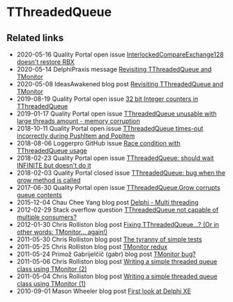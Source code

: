 # TThreadedQueue 
## Related links

* 2020-05-16 Quality Portal open issue [InterlockedCompareExchange128 doesn't restore RBX](https://quality.embarcadero.com/browse/RSP-28272)
* 2020-05-14 DelphiPraxis message [Revisiting TThreadedQueue and TMonitor](https://en.delphipraxis.net/topic/2824-revisiting-tthreadedqueue-and-tmonitor)
* 2020-05-08 IdeasAwakened blog post [Revisiting TThreadedQueue and TMonitor](https://www.ideasawakened.com/post/revisting-tthreadedqueue-and-tmonitor-in-delphi)
* 2019-08-19 Quality Portal open issue [32 bit Integer counters in TThreadedQueue](https://quality.embarcadero.com/browse/RSP-25941)
* 2019-01-17 Quality Portal open issue [TThreadedQueue unusable with large threads amount - memory corruption](https://quality.embarcadero.com/browse/RSP-23333)
* 2018-10-11 Quality Portal open issue [TThreadedQueue times-out incorrectly during PushItem and PopItem](https://quality.embarcadero.com/browse/RSP-21405)
* 2018-08-06 Loggerpro GitHub issue [Race condition with TThreadedQueue usage ](https://github.com/danieleteti/loggerpro/issues/23)
* 2018-02-23 Quality Portal open issue [TThreadedQueue: should wait INFINITE but doesn't do it](https://quality.embarcadero.com/browse/RSP-19993)
* 2018-02-03 Quality Portal closed issue [TThreadedQueue: bug when the grow method is called](https://quality.embarcadero.com/browse/RSP-19874)
* 2017-06-30 Quality Portal open issue [TThreadedQueue.Grow corrupts gueue contents](https://quality.embarcadero.com/browse/RSP-18521)
* 2015-12-04 Chau Chee Yang blog post [Delphi - Multi threading](http://chee-yang.blogspot.com/2015/12/delphi-multi-threading_4.html)
* 2012-02-29 Stack overflow question [TThreadedQueue not capable of multiple consumers?](https://stackoverflow.com/questions/4856306/tthreadedqueue-not-capable-of-multiple-consumers)
* 2012-01-30 Chris Rolliston blog post [Fixing TThreadedQueue…? (Or in other words: TMonitor… again!)](https://delphihaven.wordpress.com/2012/01/30/fixing-tthreadedqueue-or-in-other-words-tmonitor-again/)
* 2011-05-30 Chris Rolliston blog post [The tyranny of simple tests](https://delphihaven.wordpress.com/2011/05/30/the-tyranny-of-simple-tests/)
* 2011-05-25 Chris Rolliston blog post [TMonitor redux](https://delphihaven.wordpress.com/2011/05/25/tmonitor-redux/)
* 2011-05-24 Primož Gabrijelčič (gabr) blog post [TMonitor bug?](https://www.thedelphigeek.com/2011/05/tmonitor-bug.html)
* 2011-05-06 Chris Rolliston blog post [Writing a simple threaded queue class using TMonitor (2)](https://delphihaven.wordpress.com/2011/05/06/using-tmonitor-2/)
* 2011-05-04 Chris Rolliston blog post [Writing a simple threaded queue class using TMonitor (1)](https://delphihaven.wordpress.com/2011/05/04/using-tmonitor-1/)
* 2010-09-01 Mason Wheeler blog post [First look at Delphi XE](http://tech.turbu-rpg.com/181/first-look-at-delphi-xe)